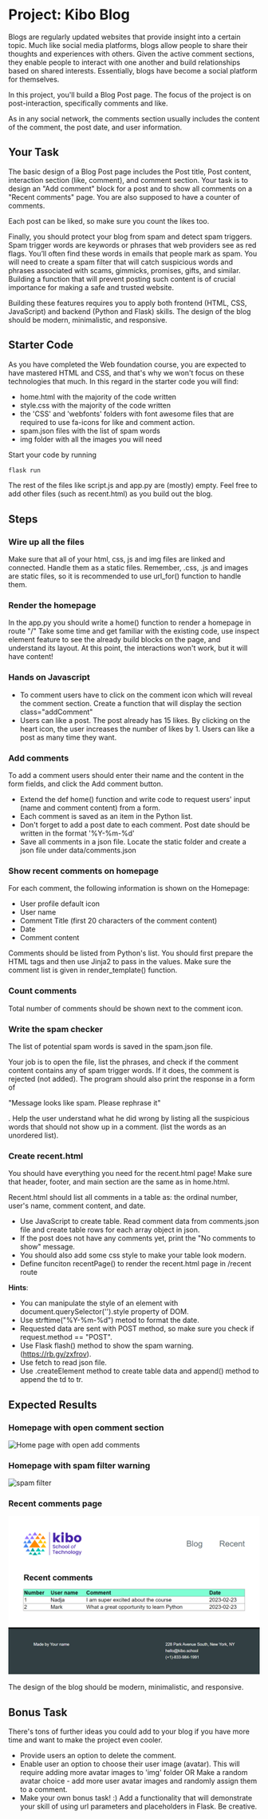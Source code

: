 # Project: Kibo Blog

Blogs are regularly updated websites that provide insight into a certain topic. Much like social media platforms, blogs allow people to share their thoughts and experiences with others. Given the active comment sections, they enable people to interact with one another and build relationships based on shared interests. Essentially, blogs have become a social platform for themselves.

In this project, you'll build a Blog Post page. The focus of the project is on post-interaction, specifically comments and like.

As in any social network, the comments section usually includes the content of the comment, the post date, and user information.

## Your Task

The basic design of a Blog Post page includes the Post title, Post content, interaction section (like, comment), and comment section.
Your task is to design an "Add comment" block for a post and to show all comments on a "Recent comments" page.
You are also supposed to have a counter of comments.

Each post can be liked, so make sure you count the likes too.

Finally, you should protect your blog from spam and detect spam triggers. Spam trigger words are keywords or phrases that web providers see as red flags. You’ll often find these words in emails that people mark as spam. You will need to create a spam filter that will catch suspicious words and phrases associated with scams, gimmicks, promises, gifts, and similar. Building a function that will prevent posting such content is of crucial importance for making a safe and trusted website.

Building these features requires you to apply both frontend (HTML, CSS, JavaScript) and backend (Python and Flask) skills.
The design of the blog should be modern, minimalistic, and responsive.

## Starter Code

As you have completed the Web foundation course, you are expected to have mastered HTML and CSS, and that's why we won't focus on these technologies that much. In this regard in the starter code you will find:

- home.html with the majority of the code written
- style.css with the majority of the code written
- the 'CSS' and 'webfonts' folders with font awesome files that are required to use fa-icons for like and comment action.
- spam.json files with the list of spam words
- img folder with all the images you will need

Start your code by running 

```sh
flask run
```

The rest of the files like script.js and app.py are (mostly) empty. Feel free to add other files (such as recent.html) as you build out the blog.

## Steps

### Wire up all the files

Make sure that all of your html, css, js and img files are linked and connected.
Handle them as a static files.
Remember, .css, .js and images are static files, so it is recommended to use url_for() function to handle them.

### Render the homepage

In the app.py you should write a home() function to render a homepage in route "/"
Take some time and get familiar with the existing code, use inspect element feature to see the already build blocks on the page, and understand its layout.
At this point, the interactions won't work, but it will have content!

### Hands on Javascript

- To comment users have to click on the comment icon which will reveal the comment section. Create a function that will display the section class="addComment"
- Users can like a post. The post already has 15 likes. By clicking on the heart icon, the user increases the number of likes by 1. Users can like a post as many time they want. 

### Add comments 
To add a comment users should enter their name and the content in the form fields, and click the Add comment button.
  
- Extend the def home() function and write code to request users' input (name and comment content) from a form.
- Each comment is saved as an item in the Python list.
- Don't forget to add a post date to each comment. Post date should be written in the format '%Y-%m-%d'
- Save all comments in a json file. Locate the static folder and create a json file under data/comments.json

### Show recent comments on homepage
  
For each comment, the following information is shown on the Homepage:
  - User profile default icon
  - User name
  - Comment Title (first 20 characters of the comment content)
  - Date
  - Comment content 

Comments should be listed from Python's list.
You should first prepare the HTML tags and then use Jinja2 to pass in the values.
Make sure the comment list is given in render_template() function.

### Count comments

Total number of comments should be shown next to the comment icon.

### Write the spam checker
  
The list of potential spam words is saved in the spam.json file.
  
Your job is to open the file, list the phrases, and check if the comment content contains any of spam trigger words.
If it does, the comment is rejected (not added).
The program should also print the response in a form of <p> "Message looks like spam. Please rephrase it" </p>.
Help the user understand what he did wrong by listing all the suspicious words that should not show up in a comment. (list the words as an unordered list).

### Create recent.html
 
You should have everything you need for the recent.html page! Make sure that header, footer, and main section are the same as in home.html.

Recent.html should list all comments in a table as: the ordinal number, user's name, comment content, and date.

- Use JavaScript to create table. Read comment data from comments.json file and create table rows for each array object in json.
- If the post does not have any comments yet, print the "No comments to show" message.
- You should also add some css style to make your table look modern.
- Define funciton recentPage() to render the recent.html page in /recent route
  
**Hints**:

- You can manipulate the style of an element with document.querySelector('').style property of DOM.
- Use strftime("%Y-%m-%d") metod to format the date.
- Requested data are sent with POST method, so make sure you check  if request.method == "POST".
- Use Flask flash() method to show the spam warning. (https://rb.gy/zxfrov).
- Use fetch to read json file.
- Use .createElement method to create table data and append() method to append the td to tr.

## Expected Results

### Homepage with open comment section

![Home page with open add comments](https://github.com/nadjazaric/curriculum-hometask/blob/main/Homepage-full%20content.png?raw=true)

### Homepage with spam filter warning

![spam filter](https://github.com/nadjazaric/curriculum-hometask/blob/main/Homepage%20with%20warning%20for%20spam.png?raw=true)

### Recent comments page

![recent filter](https://raw.githubusercontent.com/nadjazaric/curriculum-hometask/main/Recent%20comments.png)

The design of the blog should be modern, minimalistic, and responsive.

## Bonus Task

There's tons of further ideas you could add to your blog if you have more time and want to make the project even cooler.

* Provide users an option to delete the comment.
* Enable user an option to choose their user image (avatar). This will require adding more avatar images to 'img' folder OR Make a random avatar choice - add more user avatar images and randomly assign them to a comment.
* Make your own bonus task! :) Add a functionality that will demonstrate your skill of using url parameters and placeholders in Flask. Be creative.
  
